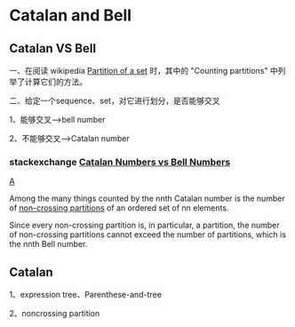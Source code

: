 # Catalan and Bell



## Catalan VS Bell

一、在阅读 wikipedia [Partition of a set](https://en.wikipedia.org/wiki/Partition_of_a_set) 时，其中的 "Counting partitions" 中列举了计算它们的方法。

二、给定一个sequence、set，对它进行划分，是否能够交叉

1、能够交叉-->bell number

2、不能够交叉-->Catalan number

### stackexchange [Catalan Numbers vs Bell Numbers](https://math.stackexchange.com/questions/1572788/catalan-numbers-vs-bell-numbers)

[A](https://math.stackexchange.com/a/1572807)

Among the many things counted by the nnth Catalan number is the number of [non-crossing partitions](https://en.wikipedia.org/wiki/Noncrossing_partition) of an ordered set of nn elements.

Since every non-crossing partition is, in particular, a partition, the number of non-crossing partitions cannot exceed the number of partitions, which is the nnth Bell number.

## Catalan 

1、expression tree、Parenthese-and-tree

2、noncrossing partition